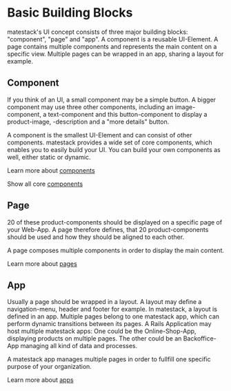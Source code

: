 # Basic Building Blocks

matestack's UI concept consists of three major building blocks: "component", "page" and "app".
A component is a reusable UI-Element. A page contains multiple components
and represents the main content on a specific view. Multiple
pages can be wrapped in an app, sharing a layout for example.

## Component

If you think of an UI, a small component may be a simple button. A bigger component may
use three other components, including an image-component, a text-component and this
button-component to display a product-image, -description and a "more details" button.

A component is the smallest UI-Element and can consist of other components. matestack
provides a wide set of core components, which enables you to easily build your UI.
You can build your own components as well, either static or dynamic.

Learn more about [components](component.md)

Show all core [components](../components/README.md)

## Page

20 of these product-components should be displayed on a specific page of your Web-App.
A page therefore defines, that 20 product-components should be used and how they should
be aligned to each other.

A page composes multiple components in order to display the main content.

Learn more about [pages](page.md)

## App

Usually a page should be wrapped in a layout. A layout may define a navigation-menu,
header and footer for example. In matestack, a layout is defined in an app. Multiple
pages belong to one matestack app, which can perform dynamic transitions
between its pages. A Rails Application may host multiple matestack apps: One could
be the Online-Shop-App, displaying products on multiple pages. The other could be
an Backoffice-App managing all kind of data and processes.

A matestack app manages multiple pages in order to fullfill one specific purpose of your organization.

Learn more about [apps](app.md)
